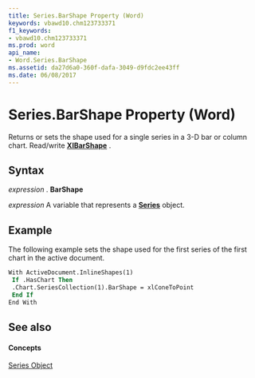 ```yaml
---
title: Series.BarShape Property (Word)
keywords: vbawd10.chm123733371
f1_keywords:
- vbawd10.chm123733371
ms.prod: word
api_name:
- Word.Series.BarShape
ms.assetid: da27d6a0-360f-dafa-3049-d9fdc2ee43ff
ms.date: 06/08/2017
---
```



# Series.BarShape Property (Word)

Returns or sets the shape used for a single series in a 3-D bar or column chart. Read/write  **[XlBarShape](xlbarshape-enumeration-word.md)** .


## Syntax

 _expression_ . **BarShape**

 _expression_ A variable that represents a **[Series](series-object-word.md)** object.


## Example

The following example sets the shape used for the first series of the first chart in the active document.


```vb
With ActiveDocument.InlineShapes(1) 
 If .HasChart Then 
 .Chart.SeriesCollection(1).BarShape = xlConeToPoint 
 End If 
End With
```


## See also


#### Concepts


[Series Object](series-object-word.md)

